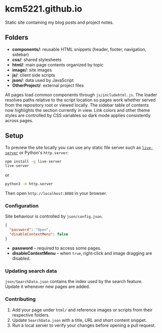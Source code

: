 # kcm5221.github.io

Static site containing my blog posts and project notes.

## Folders
- **components/**: reusable HTML snippets (header, footer, navigation, sidebar)
- **css/**: shared stylesheets
- **html/**: main page contents organized by topic
- **image/**: site images
- **js/**: client side scripts
- **json/**: data used by JavaScript
- **OtherProject/**: external project files

All pages load common components through `js/includehtml.js`.
The loader resolves paths relative to the script location so pages work
whether served from the repository root or viewed locally.
The sidebar table of contents now highlights the section currently in view.
Link colors and other theme styles are controlled by CSS variables so dark mode
applies consistently across pages.

## Setup

To preview the site locally you can use any static file server such as
[`live-server`](https://www.npmjs.com/package/live-server) or Python's
`http.server`:

```bash
npm install -g live-server
live-server
```

or

```bash
python3 -m http.server
```

Then open `http://localhost:8080` in your browser.

### Configuration

Site behaviour is controlled by `json/config.json`.

```json
{
  "password": "Open",
  "disableContextMenu": false
}
```

- **password** – required to access some pages.
- **disableContextMenu** – when `true`, right‑click and image dragging are
  disabled.

### Updating search data

`json/SearchData.json` contains the index used by the search feature. Update it
whenever new pages are added.

### Contributing

1. Add your page under `html/` and reference images or scripts from their
   respective folders.
2. Update `SearchData.json` with a title, URL and short content snippet.
3. Run a local server to verify your changes before opening a pull request.

